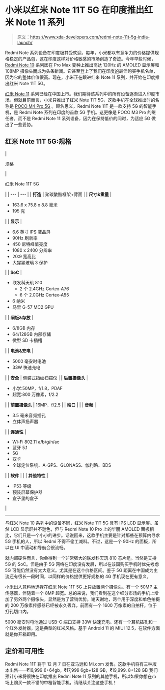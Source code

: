 # 小米以红米 Note 11T 5G 在印度推出红米 Note 11 系列

> 原文：<https://www.xda-developers.com/redmi-note-11t-5g-india-launch/>

Redmi Note 系列设备在印度极其受欢迎。每年，小米都以有竞争力的价格提供规格稳定的产品包，这在印度这样对价格敏感的市场创造了奇迹。今年早些时候， [Redmi Note 10](https://www.xda-developers.com/redmi-note-10/) 系列因在 Pro Max 变种上推出高达 120Hz 的 AMOLED 显示屏和 108MP 摄像头而成为头条新闻。它甚至登上了我们在印度[的](https://www.xda-developers.com/best-android-phones-india/)最佳购买手机名单，因为它的整体价值很高。现在，小米正在跟进红米 Note 11 系列，并开始在印度推出红米 Note 11T 5G。

[红米 Note 11](https://www.xda-developers.com/redmi-note-11-pro-launch/) 系列已经在中国上市。我们期待该系列中的所有设备逐渐进入印度市场。但就目前而言，小米只推出了红米 Note 11T 5G，这款手机在全球推出时的名称是 [POCO M4 Pro 5G](https://www.xda-developers.com/poco-m4-pro-5g-global-launch/) 。顾名思义，Redmi Note 11T 是一款支持 5G 的智能手机，是 Redmi Note 系列在印度的首款 5G 手机。这更像是 POCO M3 Pro 的继任者，而不是 Redmi Note 11 系列设备，因为在保持低价的同时，为适应 5G 做出了一些妥协。

## 红米 Note 11T 5G:规格

| 

规格

 | 

红米 Note 11T 5G

 |
| --- | --- |
| **打造** | 聚碳酸酯框架+背面 |
| **尺寸&重量** | 

*   163.6 x 75.8 x 8.8 毫米
*   195 克

 |
| **显示** | 

*   6.6 英寸 IPS 液晶屏
*   90Hz 刷新率
*   450 尼特峰值亮度
*   1080 x 2400 分辨率
*   20:9 宽高比
*   大猩猩玻璃 3 保护

 |
| **SoC** | 

*   联发科天玑 810
    *   2 个 2.4GHz Cortex-A76
    *   6 个 2.0GHz Cortex-A55
*   6 纳米
*   马里 G-57 MC2 GPU

 |
| **闸板&存放** | 

*   6/8GB 内存
*   64/128GB 内部存储
*   微型 SD 卡插槽

 |
| **电池&充电** | 

*   5000 毫安时电池
*   33W 快速充电

 |
| **安全** | 侧装式指纹扫描仪 |
| **后置摄像头** | 

*   小学:50MP，f/1.8，PDAF
*   超宽:800 万像素，f/2.2

 |
| **前置摄像头** | 16MP，f/2.5 |
| **端口** |  |
| **音频** | 

*   3.5 毫米音频插孔
*   立体声扬声器

 |
| **连通性** | 

*   Wi-Fi 802.11 a/b/g/n/ac
*   蓝牙 5.1
*   5G
*   双卡
*   全球定位系统、A-GPS、GLONASS、伽利略、BDS

 |
| **软件** |  |
| **其他特性** | 

*   IP53 等级
*   预装屏幕保护器
*   盒子里的盒子

 |

* * *

与红米 Note 10 系列中的设备不同，红米 Note 11T 5G 具有 IPS LCD 显示屏。虽然 LCD 显示屏并不逊色，但与 Redmi Note 10 Pro 上的华丽 AMOLED 面板相比，它们只是一个小小的进步。话说回来，这款手机主要是针对那些在预算内寻求 5G 手机的人，所以 Redmi 不得不偷工减料。不过，这是一个 90Hz 的面板，所以在 UI 中滚动和导航会很流畅。

就内部硬件而言，你会得到一个非常强大的联发科天玑 810 芯片组。当然是支持 5G 的 SoC。但是由于 5G 网络在印度没有发展，所以在该国购买手机时优先考虑 5G 可能仍然没有太大意义。尤其是在这个价格区间。鉴于 5G 距离在中国成为主流还有很长一段时间，以同样的价格提供更好规格的 4G 手机现在更有意义。

小米出人意料地选择在红米 Note 11T 5G 上只放置两个摄像头。有一个 50MP 主传感器，伴随着一个 8MP 超宽。总的来说，我们看到在这个细分市场的手机上增加了另外两个摄像头，显然是为了营销优势。谢天谢地，两个用于深度和单色拍摄的 200 万像素传感器已经被永久丢弃。前面有一个 1600 万像素的自拍杆，位于打孔切口内。

5000 毫安时电池通过 USB-C 端口支持 33W 快速充电。还有一个耳机插孔和一个红外发射器，这是典型的红米风格。基于 Android 11 的 MIUI 12.5，在软件方面就是你开箱即用。

## 定价和可用性

Redmi Note 11T 将于 12 月 7 日在亚马逊和 Mi.com 发售。这款手机将有三种版本出售——₹16,999 6+64gb，₹17,999 6gb+128 GB，₹19,999\. 8+128 GB 我们预计小米将很快在印度推出 Redmi Note 11 系列的其他手机，所以如果你想在市场上购买一款不错的中档智能手机，请继续关注这些手机！